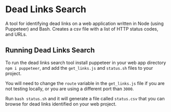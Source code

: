 # Dead Links Search

A tool for identifying dead links on a web application written in Node (using Puppeteer) and Bash. Creates a csv file with a list of HTTP status codes, and URLs.

## Running Dead Links Search

To run the dead links search tool install puppeteer in your web app directory `npm i puppeteer`, and add the `get_links.js` and `status.sh` files to your project. 

You will need to change the `route` variable in the `get_links.js` file if you are not testing locally, or you are using a different port than `3000`.

Run `bash status.sh` and it will generate a file called `status.csv` that you can browse for dead links identified on your web project.
